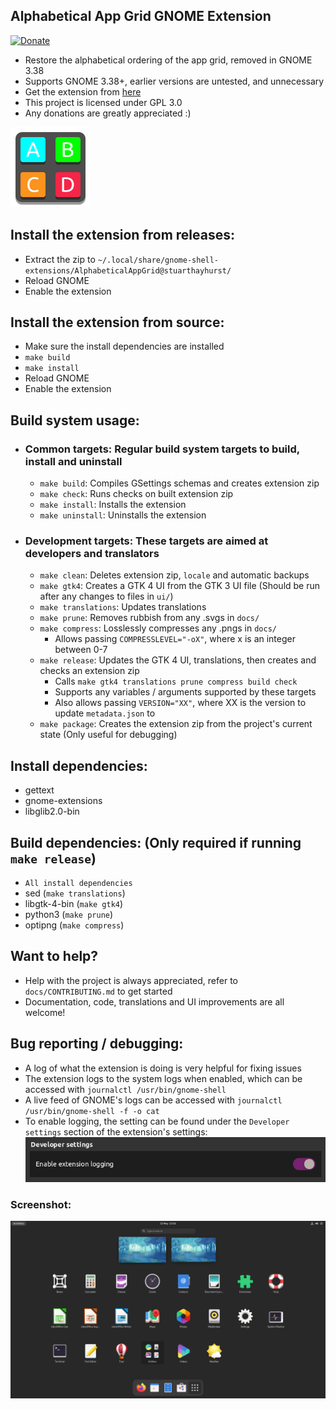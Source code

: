 ## Alphabetical App Grid GNOME Extension
[![Donate](https://img.shields.io/badge/Donate-PayPal-green.svg)](https://www.paypal.com/donate?hosted_button_id=G2REEPPNZK9GN)
  - Restore the alphabetical ordering of the app grid, removed in GNOME 3.38
  - Supports GNOME 3.38+, earlier versions are untested, and unnecessary
  - Get the extension from [here](https://extensions.gnome.org/extension/4269/alphabetical-app-grid/)
  - This project is licensed under GPL 3.0
  - Any donations are greatly appreciated :)

![Extension](docs/icon.png)

## Install the extension from releases:
  - Extract the zip to `~/.local/share/gnome-shell-extensions/AlphabeticalAppGrid@stuarthayhurst/`
  - Reload GNOME
  - Enable the extension

## Install the extension from source:
  - Make sure the install dependencies are installed
  - `make build`
  - `make install`
  - Reload GNOME
  - Enable the extension

## Build system usage:
  - ### Common targets: Regular build system targets to build, install and uninstall
    - `make build`: Compiles GSettings schemas and creates extension zip
    - `make check`: Runs checks on built extension zip
    - `make install`: Installs the extension
    - `make uninstall`: Uninstalls the extension
  - ### Development targets: These targets are aimed at developers and translators
    - `make clean`: Deletes extension zip, `locale` and automatic backups
    - `make gtk4`: Creates a GTK 4 UI from the GTK 3 UI file (Should be run after any changes to files in `ui/`)
    - `make translations`: Updates translations
    - `make prune`: Removes rubbish from any .svgs in `docs/`
    - `make compress`: Losslessly compresses any .pngs in `docs/`
      - Allows passing `COMPRESSLEVEL="-oX"`, where x is an integer between 0-7
    - `make release`: Updates the GTK 4 UI, translations, then creates and checks an extension zip
      - Calls `make gtk4 translations prune compress build check`
      - Supports any variables / arguments supported by these targets
      - Also allows passing `VERSION="XX"`, where XX is the version to update `metadata.json` to
    - `make package`: Creates the extension zip from the project's current state (Only useful for debugging)

## Install dependencies:
  - gettext
  - gnome-extensions
  - libglib2.0-bin

## Build dependencies: (Only required if running `make release`)
  - `All install dependencies`
  - sed (`make translations`)
  - libgtk-4-bin (`make gtk4`)
  - python3 (`make prune`)
  - optipng (`make compress`)

## Want to help?
  - Help with the project is always appreciated, refer to `docs/CONTRIBUTING.md` to get started
  - Documentation, code, translations and UI improvements are all welcome!

## Bug reporting / debugging:
  - A log of what the extension is doing is very helpful for fixing issues
  - The extension logs to the system logs when enabled, which can be accessed with `journalctl /usr/bin/gnome-shell`
  - A live feed of GNOME's logs can be accessed with `journalctl /usr/bin/gnome-shell -f -o cat`
  - To enable logging, the setting can be found under the `Developer settings` section of the extension's settings: ![Enable logging](docs/enable-logging.png)


### Screenshot:
![Extension](docs/screenshot.png)
